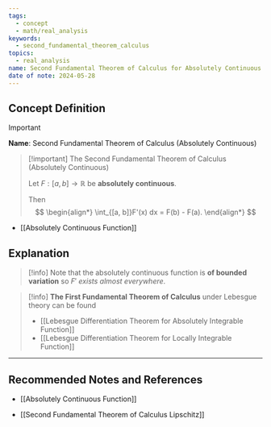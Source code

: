 ```yaml
---
tags:
  - concept
  - math/real_analysis
keywords:
  - second_fundamental_theorem_calculus
topics:
  - real_analysis
name: Second Fundamental Theorem of Calculus for Absolutely Continuous Functions
date of note: 2024-05-28
---
```


## Concept Definition

>[!important]
>**Name**: Second Fundamental Theorem of Calculus (Absolutely Continuous)

>[!important] The Second Fundamental Theorem of Calculus (Absolutely Continuous)
>
>Let $F: [a, b] \rightarrow \mathbb{R}$ be **absolutely continuous**. 
>
>Then
>$$
> \begin{align*}
> \int_{[a, b]}F'(x) dx = F(b) - F(a).
> \end{align*}
>$$  


- [[Absolutely Continuous Function]]


## Explanation

>[!info]
>Note that the absolutely continuous function is **of bounded variation** so $F'$ *exists almost everywhere*. 


>[!info]
>**The First Fundamental Theorem of Calculus** under Lebesgue theory can be found
>- [[Lebesgue Differentiation Theorem for Absolutely Integrable Function]]
>- [[Lebesgue Differentiation Theorem for Locally Integrable Function]]



-----------
##  Recommended Notes and References

- [[Absolutely Continuous Function]]

- [[Second Fundamental Theorem of Calculus Lipschitz]]
